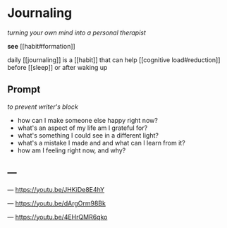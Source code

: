 # Journaling

_turning your own mind into a personal therapist_

**see** [[habit#formation]]

daily [[journaling]] is a [[habit]] that can help [[cognitive load#reduction]] before [[sleep]] or after waking up

## Prompt

_to prevent writer's block_

- how can I make someone else happy right now?
- what's an aspect of my life am I grateful for?
- what's something I could see in a different light?
- what's a mistake I made and and what can I learn from it?
- how am I feeling right now, and why?

## &mdash;

&mdash; <https://youtu.be/JHKiDe8E4hY>

&mdash; <https://youtu.be/dArgOrm98Bk>

&mdash; <https://youtu.be/4EHrQMR6qko>
